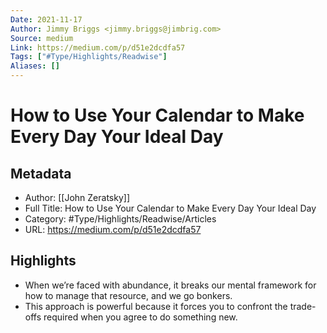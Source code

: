 ```yaml
---
Date: 2021-11-17
Author: Jimmy Briggs <jimmy.briggs@jimbrig.com>
Source: medium
Link: https://medium.com/p/d51e2dcdfa57
Tags: ["#Type/Highlights/Readwise"]
Aliases: []
---
```

# How to Use Your Calendar to Make Every Day Your Ideal Day

## Metadata
- Author: [[John Zeratsky]]
- Full Title: How to Use Your Calendar to Make Every Day Your Ideal Day
- Category: #Type/Highlights/Readwise/Articles
- URL: https://medium.com/p/d51e2dcdfa57

## Highlights
- When we’re faced with abundance, it breaks our mental framework for how to manage that resource, and we go bonkers.
- This approach is powerful because it forces you to confront the trade-offs required when you agree to do something new.
